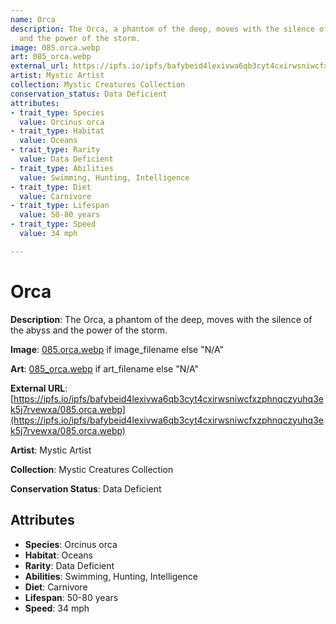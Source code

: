 ```yaml
---
name: Orca
description: The Orca, a phantom of the deep, moves with the silence of the abyss
  and the power of the storm.
image: 085.orca.webp
art: 085_orca.webp
external_url: https://ipfs.io/ipfs/bafybeid4lexivwa6qb3cyt4cxirwsniwcfxzphnqczyuhq3ek5j7rvewxa/085.orca.webp
artist: Mystic Artist
collection: Mystic Creatures Collection
conservation_status: Data Deficient
attributes:
- trait_type: Species
  value: Orcinus orca
- trait_type: Habitat
  value: Oceans
- trait_type: Rarity
  value: Data Deficient
- trait_type: Abilities
  value: Swimming, Hunting, Intelligence
- trait_type: Diet
  value: Carnivore
- trait_type: Lifespan
  value: 50-80 years
- trait_type: Speed
  value: 34 mph

---
```


# Orca

**Description**: The Orca, a phantom of the deep, moves with the silence of the abyss and the power of the storm.

**Image**: [085.orca.webp](./085.orca.webp) if image_filename else "N/A"

**Art**: [085_orca.webp](./085_orca.webp) if art_filename else "N/A"

**External URL**: [https://ipfs.io/ipfs/bafybeid4lexivwa6qb3cyt4cxirwsniwcfxzphnqczyuhq3ek5j7rvewxa/085.orca.webp](https://ipfs.io/ipfs/bafybeid4lexivwa6qb3cyt4cxirwsniwcfxzphnqczyuhq3ek5j7rvewxa/085.orca.webp)

**Artist**: Mystic Artist

**Collection**: Mystic Creatures Collection

**Conservation Status**: Data Deficient

## Attributes
- **Species**: Orcinus orca
- **Habitat**: Oceans
- **Rarity**: Data Deficient
- **Abilities**: Swimming, Hunting, Intelligence
- **Diet**: Carnivore
- **Lifespan**: 50-80 years
- **Speed**: 34 mph
